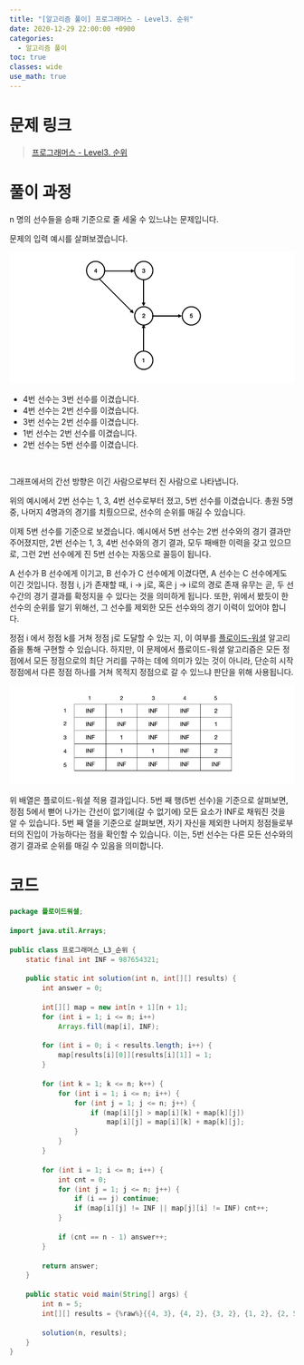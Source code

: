 ```yaml
---
title: "[알고리즘 풀이] 프로그래머스 - Level3. 순위"
date: 2020-12-29 22:00:00 +0900
categories:
  - 알고리즘 풀이
toc: true
classes: wide
use_math: true
---
```


# 문제 링크

> [프로그래머스 - Level3. 순위](https://programmers.co.kr/learn/courses/30/lessons/49191)

# 풀이 과정

n 명의 선수들을 승패 기준으로 줄 세울 수 있느냐는 문제입니다.

문제의 입력 예시를 살펴보겠습니다.

![/assets/images/프로그래머스_L3_순위1.png](/assets/images/프로그래머스_L3_순위1.png)

- 4번 선수는 3번 선수를 이겼습니다.
- 4번 선수는 2번 선수를 이겼습니다.
- 3번 선수는 2번 선수를 이겼습니다.
- 1번 선수는 2번 선수를 이겼습니다.
- 2번 선수는 5번 선수를 이겼습니다.

<br>

그래프에서의 간선 방향은 이긴 사람으로부터 진 사람으로 나타냅니다.

위의 예시에서 2번 선수는 1, 3, 4번 선수로부터 졌고, 5번 선수를 이겼습니다. 총원 5명 중, 나머지 4명과의 경기를 치뤘으므로, 선수의 순위를 매길 수 있습니다.

이제 5번 선수를 기준으로 보겠습니다. 예시에서 5번 선수는 2번 선수와의 경기 결과만 주어졌지만, 2번 선수는 1, 3, 4번 선수와의 경기 결과, 모두 패배한 이력을 갖고 있으므로, 그런 2번 선수에게 진 5번 선수는 자동으로 꼴등이 됩니다.

A 선수가 B 선수에게 이기고, B 선수가 C 선수에게 이겼다면, A 선수는 C 선수에게도 이긴 것입니다. 정점 i, j가 존재할 때, i → j로, 혹은 j → i로의 경로 존재 유무는 곧, 두 선수간의 경기 결과를 확정지을 수 있다는 것을 의미하게 됩니다. 또한, 위에서 봤듯이 한 선수의 순위를 알기 위해선, 그 선수를 제외한 모든 선수와의 경기 이력이 있어야 합니다.

정점 i 에서 정점 k를 거쳐 정점 j로 도달할 수 있는 지, 이 여부를 [플로이드-워셜](https://ddb8036631.github.io/알고리즘/플로이드-워셜) 알고리즘을 통해 구현할 수 있습니다. 하지만, 이 문제에서 플로이드-워셜 알고리즘은 모든 정점에서 모든 정점으로의 최단 거리를 구하는 데에 의미가 있는 것이 아니라, 단순히 시작 정점에서 다른 정점 하나를 거쳐 목적지 정점으로 갈 수 있느냐 판단을 위해 사용됩니다.

![/assets/images/프로그래머스_L3_순위2.png](/assets/images/프로그래머스_L3_순위2.png)

위 배열은 플로이드-워셜 적용 결과입니다. 5번 째 행(5번 선수)을 기준으로 살펴보면, 정점 5에서 뻗어 나가는 간선이 없기에(갈 수 없기에) 모든 요소가 INF로 채워진 것을 알 수 있습니다. 5번 째 열을 기준으로 살펴보면, 자기 자신을 제외한 나머지 정점들로부터의 진입이 가능하다는 점을 확인할 수 있습니다. 이는, 5번 선수는 다른 모든 선수와의 경기 결과로 순위를 매길 수 있음을 의미합니다.

# 코드

```java
package 플로이드워셜;

import java.util.Arrays;

public class 프로그래머스_L3_순위 {
    static final int INF = 987654321;

    public static int solution(int n, int[][] results) {
        int answer = 0;

        int[][] map = new int[n + 1][n + 1];
        for (int i = 1; i <= n; i++)
            Arrays.fill(map[i], INF);

        for (int i = 0; i < results.length; i++) {
            map[results[i][0]][results[i][1]] = 1;
        }

        for (int k = 1; k <= n; k++) {
            for (int i = 1; i <= n; i++) {
                for (int j = 1; j <= n; j++) {
                    if (map[i][j] > map[i][k] + map[k][j])
                        map[i][j] = map[i][k] + map[k][j];
                }
            }
        }

        for (int i = 1; i <= n; i++) {
            int cnt = 0;
            for (int j = 1; j <= n; j++) {
                if (i == j) continue;
                if (map[i][j] != INF || map[j][i] != INF) cnt++;
            }

            if (cnt == n - 1) answer++;
        }

        return answer;
    }

    public static void main(String[] args) {
        int n = 5;
        int[][] results = {%raw%}{{4, 3}, {4, 2}, {3, 2}, {1, 2}, {2, 5}}{%endraw%};

        solution(n, results);
    }
}
```